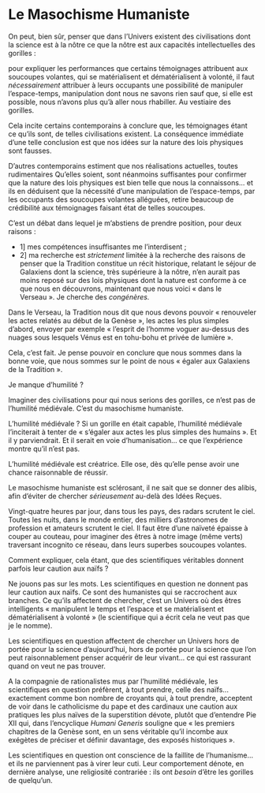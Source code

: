 # Le Masochisme Humaniste

On peut, bien sûr, penser que dans l’Univers existent des civilisations dont la science est à la nôtre ce que la nôtre est aux capacités intellectuelles des gorilles :

pour expliquer les performances que certains témoignages attribuent aux soucoupes volantes, qui se matérialisent et dématérialisent à volonté, il faut *nécessairement* attribuer à leurs occupants une possibilité de manipuler l’espace-temps, manipulation dont nous ne savons rien sauf que, si elle est possible, nous n’avons plus qu’à aller nous rhabiller. Au vestiaire des gorilles.

Cela incite certains contemporains à conclure que, les témoignages étant ce qu’ils sont, de telles civilisations existent. La conséquence immédiate d’une telle conclusion est que nos idées sur la nature des lois physiques sont fausses.

D’autres contemporains estiment que nos réalisations actuelles, toutes rudimentaires Qu’elles soient, sont <span id="e9782221228517_c10-st1.xhtml#page-148"></span>néanmoins suffisantes pour confirmer que la nature des lois physiques est bien telle que nous la connaissons... et ils en déduisent que la nécessité d’une manipulation de l’espace-temps, par les occupants des soucoupes volantes alléguées, retire beaucoup de crédibilité aux témoignages faisant état de telles soucoupes.

C’est un débat dans lequel je m’abstiens de prendre position, pour deux raisons :

-   1\] mes compétences insuffisantes me l’interdisent ;
-   2\] ma recherche est *strictement* limitée à la recherche des raisons de penser que la Tradition constitue un récit historique, relatant le séjour de Galaxiens dont la science, très supérieure à la nôtre, n’en aurait pas moins reposé sur des lois physiques dont la nature est conforme à ce que nous en découvrons, maintenant que nous voici « dans le Verseau ». Je cherche des *congénères.*

Dans le Verseau, la Tradition nous dit que nous devons pouvoir « renouveler les actes relatés au début de la Genèse », les actes les plus simples d’abord, envoyer par exemple « l’esprit de l’homme voguer au-dessus des nuages sous lesquels Vénus est en tohu-bohu et privée de lumière ».

Cela, c’est fait. Je pense pouvoir en conclure que nous sommes dans la bonne voie, que nous sommes sur le point de nous « égaler aux Galaxiens de la Tradition ».

Je manque d’humilité ?

Imaginer des civilisations pour qui nous serions des gorilles, ce n’est pas de l’humilité médiévale. C’est du masochisme humaniste.

L’humilité médiévale ? Si un gorille en était capable, l’humilité médiévale l’inciterait à tenter de « s’égaler aux actes les plus simples des humains ». Et il y parviendrait. Et il serait en voie d’humanisation... ce que l’expérience montre qu’il n’est pas.

<span id="e9782221228517_c10-st1.xhtml#page-149"></span>

L’humilité médiévale est créatrice. Elle ose, dès qu’elle pense avoir une chance raisonnable de réussir.

Le masochisme humaniste est sclérosant, il ne sait que se donner des alibis, afin d’éviter de chercher *sérieusement* au-delà des Idées Reçues.

Vingt-quatre heures par jour, dans tous les pays, des radars scrutent le ciel. Toutes les nuits, dans le monde entier, des milliers d’astronomes de profession et amateurs scrutent le ciel. Il faut être d’une naïveté épaisse à couper au couteau, pour imaginer des êtres à notre image (même verts) traversant incognito ce réseau, dans leurs superbes soucoupes volantes.

Comment expliquer, cela étant, que des scientifiques véritables donnent parfois leur caution aux naïfs ?

Ne jouons pas sur les mots. Les scientifiques en question ne donnent pas leur caution aux naïfs. Ce sont des humanistes qui se raccrochent aux branches. Ce qu’ils affectent de chercher, c’est un Univers où des êtres intelligents « manipulent le temps et l’espace et se matérialisent et dématérialisent à volonté » (le scientifique qui a écrit cela ne veut pas que je le nomme).

Les scientifiques en question affectent de chercher un Univers hors de portée pour la science d’aujourd’hui, hors de portée pour la science que l’on peut raisonnablement penser acquérir de leur vivant... ce qui est rassurant quand on veut ne pas trouver.

A la compagnie de rationalistes mus par l’humilité médiévale, les scientifiques en question préfèrent, à tout prendre, celle des naïfs... exactement comme bon nombre de croyants qui, à tout prendre, acceptent de voir dans le catholicisme du pape et des cardinaux une caution aux pratiques les plus naïves de la superstition dévote, plutôt que d’entendre Pie XII qui, dans l’encyclique *Humani Generis* souligne que « les premiers chapitres de la Genèse sont, en un sens véritable qu’il incombe aux exégètes de préciser et définir davantage, des exposés historiques ».

<span id="e9782221228517_c10-st1.xhtml#page-150"></span>

Les scientifiques en question ont conscience de la faillite de l’humanisme... et ils ne parviennent pas à virer leur cuti. Leur comportement dénote, en dernière analyse, une religiosité contrariée : ils ont *besoin* d’être les gorilles de quelqu’un.

<span id="e9782221228517_c10-st1.xhtml#page-151"></span>

<span id="e9782221228517_c11.xhtml"></span>

<span id="e9782221228517_c11.xhtml#title49"></span>


